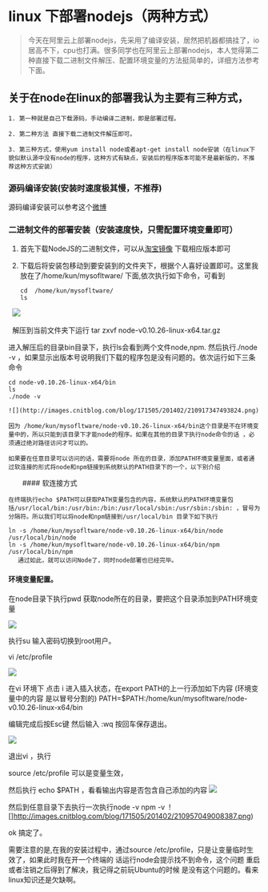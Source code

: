 # linux 下部署nodejs（两种方式）

> 今天在阿里云上部署nodejs，先采用了编译安装，居然把机器都搞挂了，io居高不下，cpu也打满。很多同学也在阿里云上部署nodejs，本人觉得第二种直接下载二进制文件解压、配置环境变量的方法挺简单的，详细方法参考下面。


## 关于在node在linux的部署我认为主要有三种方式，

```
1. 第一种就是自己下载源码，手动编译二进制，即是部署过程。

2. 第二种方法 直接下载二进制文件解压即可。

3. 第三种方式，使用yum install node或者apt-get install node安装（在linux下 貌似默认源中没有node的程序，这种方式有缺点，安装后的程序版本可能不是最新版的，不推荐这种方式安装）

```

### 源码编译安装(安装时速度极其慢，不推荐)
源码编译安装可以参考这个[微博](http://blog.csdn.net/zhaoweitco/article/details/12677089)

### 二进制文件的部署安装（安装速度快，只需配置环境变量即可）

1. 首先下载NodeJS的二进制文件，可以从[淘宝镜像](https://npm.taobao.org/mirrors/node) 下载相应版本即可

2. 下载后将安装包移动到要安装到的文件夹下，根据个人喜好设置即可。这里我放在了/home/kun/mysofltware/ 下面,依次执行如下命令，可看到
   ```
   cd  /home/kun/mysofltware/
   ls
   ```
   ![](http://images.cnitblog.com/blog/171505/201402/210913034875851.png)
   
   解压到当前文件夹下运行 
   tar zxvf node-v0.10.26-linux-x64.tar.gz

   进入解压后的目录bin目录下，执行ls会看到两个文件node,npm. 然后执行./node -v ，如果显示出版本号说明我们下载的程序包是没有问题的。依次运行如下三条命令
   
   ```
   cd node-v0.10.26-linux-x64/bin
   ls
   ./node -v
   ```
    ![](http://images.cnitblog.com/blog/171505/201402/210917347493824.png)
 
    因为 /home/kun/mysofltware/node-v0.10.26-linux-x64/bin这个目录是不在环境变量中的，所以只能到该目录下才能node的程序。如果在其他的目录下执行node命令的话 ，必须通过绝对路径访问才可以的。

    如果要在任意目录可以访问的话，需要将node 所在的目录，添加PATH环境变量里面，或者通过软连接的形式将node和npm链接到系统默认的PATH目录下的一个，以下别介绍

　　#### 软连接方式

    在终端执行echo $PATH可以获取PATH变量包含的内容，系统默认的PATH环境变量包括/usr/local/bin:/usr/bin:/bin:/usr/local/sbin:/usr/sbin:/sbin: ，冒号为分隔符。所以我们可以将node和npm链接到/usr/local/bin 目录下如下执行

   ```
   ln -s /home/kun/mysofltware/node-v0.10.26-linux-x64/bin/node /usr/local/bin/node
   ln -s /home/kun/mysofltware/node-v0.10.26-linux-x64/bin/npm /usr/local/bin/npm
　 通过如此，就可以访问Node了，同时node部署也已经完毕。
   ```
 
   #### 环境变量配置。

   在node目录下执行pwd 获取node所在的目录，要把这个目录添加到PATH环境变量
   
   ![](http://images.cnitblog.com/blog/171505/201402/210942078184920.png)

   执行su 输入密码切换到root用户。

   vi /etc/profile
   
   ![](http://images.cnitblog.com/blog/171505/201402/210949546957824.png)

   在vi 环境下 点击 i 进入插入状态，在export PATH的上一行添加如下内容 (环境变量中的内容 是以冒号分割的)
   PATH=$PATH:/home/kun/mysofltware/node-v0.10.26-linux-x64/bin
 
   编辑完成后按Esc键 然后输入 :wq 按回车保存退出。
   
   ![](http://images.cnitblog.com/blog/171505/201402/210951040154734.png)

   退出vi ，执行

   source /etc/profile 可以是变量生效，

   然后执行 echo $PATH ，看看输出内容是否包含自己添加的内容
   ![](http://images.cnitblog.com/blog/171505/201402/210955566089122.png)


  然后到任意目录下去执行一次执行node -v   npm -v 
  ![]http://images.cnitblog.com/blog/171505/201402/210957049008387.png)
   

  ok 搞定了。

 

  需要注意的是,在我的安装过程中，通过source /etc/profile，只是让变量临时生效了，如果此时我在开一个终端的 话运行node会提示找不到命令，这个问题 重启或者注销之后得到了解决，我记得之前玩Ubuntu的时候 是没有这个问题的。看来linux知识还是欠缺啊。


